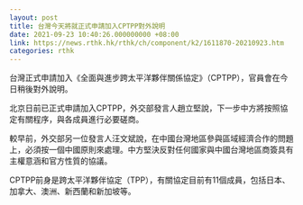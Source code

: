 ```yaml
---
layout: post
title: 台灣今天將就正式申請加入CPTPP對外說明
date: 2021-09-23 10:40:26.000000000 +08:00
link: https://news.rthk.hk/rthk/ch/component/k2/1611870-20210923.htm
categories: rthk
---
```


台灣正式申請加入《全面與進步跨太平洋夥伴關係協定》（CPTPP），官員會在今日稍後對外說明。

北京日前已正式申請加入CPTPP，外交部發言人趙立堅說，下一步中方將按照協定有關程序，與各成員進行必要磋商。 

較早前，外交部另一位發言人汪文斌說，在中國台灣地區參與區域經濟合作的問題上，必須按一個中國原則來處理。中方堅決反對任何國家與中國台灣地區商簽具有主權意涵和官方性質的協議。

CPTPP前身是跨太平洋夥伴協定（TPP），有關協定目前有11個成員，包括日本、加拿大、澳洲、新西蘭和新加坡等。
